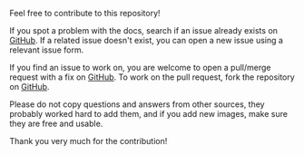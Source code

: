Feel free to contribute to this repository!

If you spot a problem with the docs, search if an issue already exists on [GitHub](https://github.com/FJrodafo/port-finder/issues). If a related issue doesn't exist, you can open a new issue using a relevant issue form.

If you find an issue to work on, you are welcome to open a pull/merge request with a fix on [GitHub](https://github.com/FJrodafo/port-finder/pulls). To work on the pull request, fork the repository on [GitHub](https://github.com/FJrodafo/port-finder/forks).

Please do not copy questions and answers from other sources, they probably worked hard to add them, and if you add new images, make sure they are free and usable.

Thank you very much for the contribution!